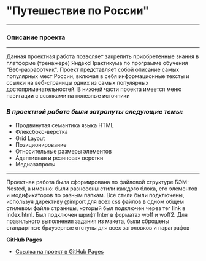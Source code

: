 # "Путешествие по России"
---------------------------------------------------------------------------------------------------
### Описание проекта
---------------------------------------------------------------------------------------------------
Данная проектная работа позволяет закрепить приобретенные знания в платформе (тренажере) ЯндексПрактикума по программе обучения "Веб-разработчик". Проект представляет собой описание самых популярных мест России, включая в себя информационные тексты и ссылки на веб-страницы одних из самых популярных достопримечательностей. В нижней части проекта имеется меню навигации с ссылками на полезные источники
### *В проектной работе были затронуты следующие темы:*
* Продвинутая семантика языка HTML
* Флексбокс-верстка
* Grid Layout
* Позиционирование
* Относительные размеры элементов
* Адаптивная и резиновая верстки
* Медиазапросы
----------------------------------------------------------------------------------------------------  
Проектная работа была сформирована по файловой структуре БЭМ-Nested, а именно: были разнесены стили каждого блока, его элементов и модификаторов по разным папкам. Все стили были подключены, используя директиву @import для всех css файлов в одном общем стилевом файле страницы, который был подключен через тег link в index.html. Был подключен шрифт Inter в форматах woff и woff2.
Для правильного выполнения задания из макета, были сброшены стандартные браузерные отступы для всех заголовков и параграфов

**GitHub Pages**

* [Ссылка на проект в GitHub Pages](https://nsotnikov16.github.io/russian-travel)
